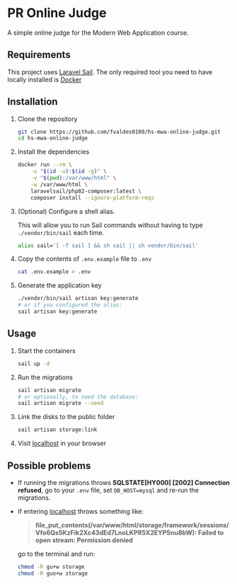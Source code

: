 # PR Online Judge

A simple online judge for the Modern Web Application course.

## Requirements

This project uses [Laravel Sail](https://laravel.com/docs/10.x/sail). The only required tool you need to have locally installed is [Docker](https://www.docker.com/)

## Installation

1. Clone the repository

    ```bash
    git clone https://github.com/fvaldes0109/hs-mwa-online-judge.git
    cd hs-mwa-online-judge
    ```

2. Install the dependencies

    ```bash
    docker run --rm \
        -u "$(id -u):$(id -g)" \
        -v "$(pwd):/var/www/html" \
        -w /var/www/html \
        laravelsail/php82-composer:latest \
        composer install --ignore-platform-reqs
    ```

3. (Optional) Configure a shell alias.

    This will allow you to run Sail commands without having to type `./vendor/bin/sail` each time.

    ```bash
    alias sail='[ -f sail ] && sh sail || sh vendor/bin/sail'
    ```

4. Copy the contents of `.env.example` file to `.env`

    ```bash
    cat .env.example > .env
    ```

5. Generate the application key

    ```bash
    ./vendor/bin/sail artisan key:generate
    # or if you configured the alias:
    sail artisan key:generate
    ```

## Usage

1. Start the containers

    ```bash
    sail up -d
    ```

2. Run the migrations

    ```bash
    sail artisan migrate
    # or optionally, to seed the database:
    sail artisan migrate --seed
    ```

3. Link the disks to the public folder

    ```bash
    sail artisan storage:link
    ```

4. Visit [localhost](http://localhost) in your browser

## Possible problems

- If running the migrations throws **SQLSTATE[HY000] [2002] Connection refused**, go to your `.env` file, set `DB_HOST=mysql` and re-run the migrations.

- If entering [localhost](http://localhost) throws something like:

    >**file_put_contents(/var/www/html/storage/framework/sessions/Vfo6Qs5KzFik2Xc43dEd7LnoLKPR5X2EYPSnu8bW): Failed to open stream: Permission denied**

    go to the terminal and run:

    ```bash
    chmod -R gu+w storage
    chmod -R guo+w storage
    ```
